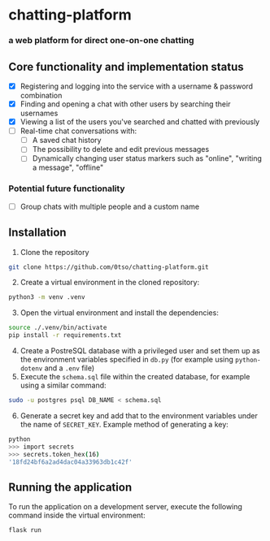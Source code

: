 # **chatting-platform**

### a web platform for direct one-on-one chatting

## Core functionality and implementation status
- [x] Registering and logging into the service with a username & password combination
- [x] Finding and opening a chat with other users by searching their usernames
- [x] Viewing a list of the users you've searched and chatted with previously
- [ ] Real-time chat conversations with:
	- [ ] A saved chat history
	- [ ] The possibility to delete and edit previous messages
	- [ ] Dynamically changing user status markers such as "online", "writing a message", "offline"

### Potential future functionality
- [ ] Group chats with multiple people and a custom name

## Installation

1. Clone the repository
```sh
git clone https://github.com/0tso/chatting-platform.git
```
2. Create a virtual environment in the cloned repository:
```sh
python3 -m venv .venv
```
3. Open the virtual environment and install the dependencies:
```sh
source ./.venv/bin/activate
pip install -r requirements.txt
```
4. Create a PostreSQL database with a privileged user and set them up as the environment variables specified in `db.py` (for example using `python-dotenv` and a `.env` file)
5. Execute the `schema.sql` file within the created database, for example using a similar command:
```sh
sudo -u postgres psql DB_NAME < schema.sql
```
6. Generate a secret key and add that to the environment variables under the name of `SECRET_KEY`. Example method of generating a key:
```sh
python
>>> import secrets
>>> secrets.token_hex(16)
'18fd24bf6a2ad4dac04a33963db1c42f'
```

## Running the application

To run the application on a development server, execute the following command inside the virtual environment:
```sh
flask run
```